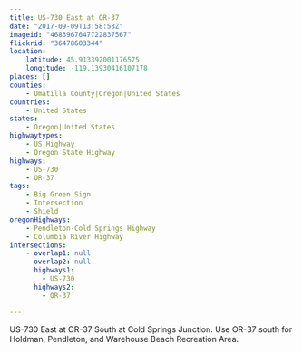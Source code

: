 ```yaml
---
title: US-730 East at OR-37
date: "2017-09-09T13:58:58Z"
imageid: "4683967647722837567"
flickrid: "36478603344"
location:
    latitude: 45.913392001176575
    longitude: -119.13930416107178
places: []
counties:
    - Umatilla County|Oregon|United States
countries:
    - United States
states:
    - Oregon|United States
highwaytypes:
    - US Highway
    - Oregon State Highway
highways:
    - US-730
    - OR-37
tags:
    - Big Green Sign
    - Intersection
    - Shield
oregonHighways:
    - Pendleton-Cold Springs Highway
    - Columbia River Highway
intersections:
    - overlap1: null
      overlap2: null
      highways1:
        - US-730
      highways2:
        - OR-37

---
```

US-730 East at OR-37 South at Cold Springs Junction.  Use OR-37 south for Holdman, Pendleton, and Warehouse Beach Recreation Area.